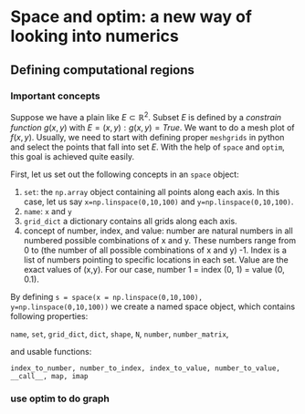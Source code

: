# Space and optim: a new way of looking into numerics

## Defining computational regions

### Important concepts
Suppose we have a plain like $E\subset\mathbb{R}^{2}$. Subset $E$ is defined by a *constrain function* $g(x,y)$ with $E={(x,y):g(x,y)=True}$. We want to do a mesh plot of $f(x,y)$. Usually, we need to start with defining proper `meshgrids` in python and select the points that fall into set $E$. With the help of `space` and `optim`, this goal is achieved quite easily.

First, let us set out the following concepts in an `space` object:

1. `set`: the `np.array` object containing all points along each axis. In this case, let us say `x=np.linspace(0,10,100)` and `y=np.linspace(0,10,100)`. 
2. `name`: `x` and `y`
3. `grid_dict` a dictionary contains all grids along each axis.
4. concept of number, index, and value: number are natural numbers in all numbered possible combinations of x and y. These numbers range from 0 to (the number of all possible combinations of x and y) -1. Index is a list of numbers pointing to specific locations in each set. Value are the exact values of (x,y). For our case, number 1  = index (0, 1) = value (0, 0.1). 

By defining `s = space(x = np.linspace(0,10,100), y=np.linspace(0,10,100))` we create a named space object, which contains following properties:

`name`, `set`, `grid_dict`, `dict`, `shape`, `N`, `number`, `number_matrix`, 

and usable functions:

`index_to_number, number_to_index, index_to_value, number_to_value, __call__, map, imap`

### use optim to do graph







